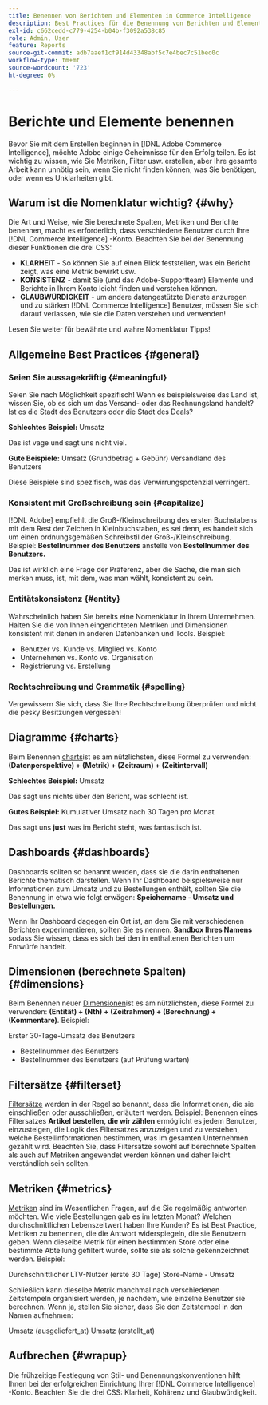 ```yaml
---
title: Benennen von Berichten und Elementen in Commerce Intelligence
description: Best Practices für die Benennung von Berichten und Elementen in [!DNL Commerce Intelligence].
exl-id: c662cedd-c779-4254-b04b-f3092a538c85
role: Admin, User
feature: Reports
source-git-commit: adb7aaef1cf914d43348abf5c7e4bec7c51bed0c
workflow-type: tm+mt
source-wordcount: '723'
ht-degree: 0%

---
```


# Berichte und Elemente benennen

Bevor Sie mit dem Erstellen beginnen in [!DNL Adobe Commerce Intelligence], möchte Adobe einige Geheimnisse für den Erfolg teilen. Es ist wichtig zu wissen, wie Sie Metriken, Filter usw. erstellen, aber Ihre gesamte Arbeit kann unnötig sein, wenn Sie nicht finden können, was Sie benötigen, oder wenn es Unklarheiten gibt.

## Warum ist die Nomenklatur wichtig? {#why}

Die Art und Weise, wie Sie berechnete Spalten, Metriken und Berichte benennen, macht es erforderlich, dass verschiedene Benutzer durch Ihre [!DNL Commerce Intelligence] -Konto. Beachten Sie bei der Benennung dieser Funktionen die drei CSS:

* **KLARHEIT** - So können Sie auf einen Blick feststellen, was ein Bericht zeigt, was eine Metrik bewirkt usw.
* **KONSISTENZ** - damit Sie (und das Adobe-Supportteam) Elemente und Berichte in Ihrem Konto leicht finden und verstehen können.
* **GLAUBWÜRDIGKEIT** - um andere datengestützte Dienste anzuregen und zu stärken [!DNL Commerce Intelligence] Benutzer, müssen Sie sich darauf verlassen, wie sie die Daten verstehen und verwenden!

Lesen Sie weiter für bewährte und wahre Nomenklatur Tipps!

## Allgemeine Best Practices {#general}

### Seien Sie aussagekräftig {#meaningful}

Seien Sie nach Möglichkeit spezifisch! Wenn es beispielsweise das Land ist, wissen Sie, ob es sich um das Versand- oder das Rechnungsland handelt? Ist es die Stadt des Benutzers oder die Stadt des Deals?

**Schlechtes Beispiel:**
Umsatz

Das ist vage und sagt uns nicht viel.

**Gute Beispiele:**
Umsatz (Grundbetrag + Gebühr) Versandland des Benutzers

Diese Beispiele sind spezifisch, was das Verwirrungspotenzial verringert.

### Konsistent mit Großschreibung sein {#capitalize}

[!DNL Adobe] empfiehlt die Groß-/Kleinschreibung des ersten Buchstabens mit dem Rest der Zeichen in Kleinbuchstaben, es sei denn, es handelt sich um einen ordnungsgemäßen Schreibstil der Groß-/Kleinschreibung. Beispiel: **Bestellnummer des Benutzers** anstelle von **Bestellnummer des Benutzers.**

Das ist wirklich eine Frage der Präferenz, aber die Sache, die man sich merken muss, ist, mit dem, was man wählt, konsistent zu sein.

### Entitätskonsistenz {#entity}

Wahrscheinlich haben Sie bereits eine Nomenklatur in Ihrem Unternehmen. Halten Sie die von Ihnen eingerichteten Metriken und Dimensionen konsistent mit denen in anderen Datenbanken und Tools. Beispiel:

* Benutzer vs. Kunde vs. Mitglied vs. Konto
* Unternehmen vs. Konto vs. Organisation
* Registrierung vs. Erstellung

### Rechtschreibung und Grammatik {#spelling}

Vergewissern Sie sich, dass Sie Ihre Rechtschreibung überprüfen und nicht die pesky Besitzungen vergessen!

## Diagramme {#charts}

Beim Benennen [charts](../tutorials/using-visual-report-builder.md)ist es am nützlichsten, diese Formel zu verwenden: **(Datenperspektive) + (Metrik) + (Zeitraum) + (Zeitintervall)**

**Schlechtes Beispiel:**
Umsatz

Das sagt uns nichts über den Bericht, was schlecht ist.

**Gutes Beispiel:**
Kumulativer Umsatz nach 30 Tagen pro Monat

Das sagt uns **just** was im Bericht steht, was fantastisch ist.

## Dashboards {#dashboards}

Dashboards sollten so benannt werden, dass sie die darin enthaltenen Berichte thematisch darstellen. Wenn Ihr Dashboard beispielsweise nur Informationen zum Umsatz und zu Bestellungen enthält, sollten Sie die Benennung in etwa wie folgt erwägen: **Speichername - Umsatz und Bestellungen.**

Wenn Ihr Dashboard dagegen ein Ort ist, an dem Sie mit verschiedenen Berichten experimentieren, sollten Sie es nennen. **Sandbox Ihres Namens** sodass Sie wissen, dass es sich bei den in enthaltenen Berichten um Entwürfe handelt.

## Dimensionen (berechnete Spalten) {#dimensions}

Beim Benennen neuer [Dimensionen](../data-analyst/data-warehouse-mgr/creating-calculated-columns.md)ist es am nützlichsten, diese Formel zu verwenden: **(Entität) + (Nth) + (Zeitrahmen) + (Berechnung) + (Kommentare)**. Beispiel:

Erster 30-Tage-Umsatz des Benutzers
* Bestellnummer des Benutzers
* Bestellnummer des Benutzers (auf Prüfung warten)

## Filtersätze {#filterset}

[Filtersätze](../data-user/reports/ess-manage-data-filters.md) werden in der Regel so benannt, dass die Informationen, die sie einschließen oder ausschließen, erläutert werden. Beispiel: Benennen eines Filtersatzes **Artikel bestellen, die wir zählen** ermöglicht es jedem Benutzer, einzusteigen, die Logik des Filtersatzes anzuzeigen und zu verstehen, welche Bestellinformationen bestimmen, was im gesamten Unternehmen gezählt wird. Beachten Sie, dass Filtersätze sowohl auf berechnete Spalten als auch auf Metriken angewendet werden können und daher leicht verständlich sein sollten.

## Metriken {#metrics}

[Metriken](../data-user/reports/ess-manage-data-metrics.md) sind im Wesentlichen Fragen, auf die Sie regelmäßig antworten möchten. Wie viele Bestellungen gab es im letzten Monat? Welchen durchschnittlichen Lebenszeitwert haben Ihre Kunden? Es ist Best Practice, Metriken zu benennen, die die Antwort widerspiegeln, die sie Benutzern geben. Wenn dieselbe Metrik für einen bestimmten Store oder eine bestimmte Abteilung gefiltert wurde, sollte sie als solche gekennzeichnet werden. Beispiel:

Durchschnittlicher LTV-Nutzer (erste 30 Tage) Store-Name - Umsatz

Schließlich kann dieselbe Metrik manchmal nach verschiedenen Zeitstempeln organisiert werden, je nachdem, wie einzelne Benutzer sie berechnen. Wenn ja, stellen Sie sicher, dass Sie den Zeitstempel in den Namen aufnehmen:

Umsatz (ausgeliefert\_at) Umsatz (erstellt\_at)

## Aufbrechen {#wrapup}

Die frühzeitige Festlegung von Stil- und Benennungskonventionen hilft Ihnen bei der erfolgreichen Einrichtung Ihrer [!DNL Commerce Intelligence] -Konto. Beachten Sie die drei CSS: Klarheit, Kohärenz und Glaubwürdigkeit.
